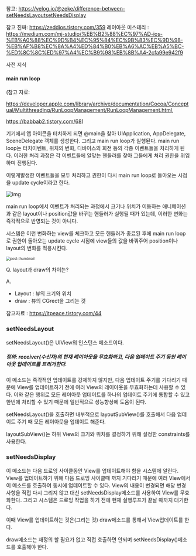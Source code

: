 참고: https://velog.io/@zeke/difference-between-setNeedsLayoutsetNeedsDisplay

참고 진짜: https://zeddios.tistory.com/359
레이아웃 미스테리 : https://medium.com/mj-studio/%EB%B2%88%EC%97%AD-ios-%EB%A0%88%EC%9D%B4%EC%95%84%EC%9B%83%EC%9D%98-%EB%AF%B8%EC%8A%A4%ED%84%B0%EB%A6%AC%EB%A5%BC-%ED%8C%8C%ED%97%A4%EC%B9%98%EB%8B%A4-2cfa99e942f9


사전 지식

#### main run loop

(참고 자료:

 https://developer.apple.com/library/archive/documentation/Cocoa/Conceptual/Multithreading/RunLoopManagement/RunLoopManagement.html,

https://babbab2.tistory.com/68)

기기에서 앱 아이콘을 터치하게 되면 @main을 찾아 UIApplication, AppDelegate, SceneDelegate 객체를 생성한다. 그리고 main run loop가 실행된다. main run loop는 터치이벤트, 위치의 변화, 디바이스의 회전 등의 각종 이벤트들을 처리하게 된다. 이러한 처리 과정은 각 이벤트들에 알맞는 핸들러를 찾아 그들에게 처리 권한을 위임하며 진행된다. 

이렇게발생한 이벤트들을 모두 처리하고 권한이 다시 main run loop로 돌아오는 시점을 update cycle이라고 한다. 

![img](https://media.vlpt.us/images/zeke/post/8fec2313-8bb2-46a0-9e1e-7771629d3870/9936863F5ACA0D5C06.png)

main run loop에서 이벤트가 처리되는 과정에서 크기나 위치가 이동하는 애니메이션과 같은 layout이나 position값을 바꾸는 핸들러가 실행될 때가 있는데, 이러한 변화는 즉각적으로 반영되는 것이 아니다. 

시스템은 이런 변화하는 view를 체크하고 모든 핸들러가 종료된 후에 main run loop로 권한이 돌아오는 update cycle 시점에 view들의 값을 바꿔주어 position이나 layout의 변화를 적용시킨다. 

<img src="https://media.vlpt.us/images/zeke/post/2317e4ed-6e53-4fe1-990e-03d72bc7813a/R1280x0-3.png" alt="post-thumbnail" style="zoom: 67%;" />

Q. layout과 draw의 차이는? 

A. 

+ Layout : 뷰의 크기와 위치
+ draw : 뷰의 CGrect을 그리는 것

참고자료 : https://itpeace.tistory.com/44



### setNeedsLayout

setNeedsLayout()은 UIView의 인스턴스 메소드이다. 

##### 정의: receiver(수신자)의 현재 레이아웃을 무효화하고, 다음 업데이트 주기 동안 레이아웃 업데이트를 트리거한다. 



이 메소드는 즉각적인 업데이트를 강제하지 않지만, 다음 업데이트 주기를 기다리기 때문에 View를 업데이트하기 전에 여러 View의 레이아웃을 무효화하는데 사용할 수 있다. 이와 같은 행위로 모든 레이아웃 업데이트를 하나의 업데이트 주기에 통합할 수 있고 한번에 처리할 수 있기 때문에 일반적으로 성능향상에 도움이 된다. 



setNeedsLayout()을 호출하면 내부적으로 layoutSubView()를 호출해서 다음 업데이트 주기 때 모든 레이아웃을 업데이트 해준다. 

layoutSubView()는 하위 View의 크기와 위치를 결정하기 위해 설정한 constraints를 사용한다. 



### setNeedsDisplay

이 메소드는 다음 드로잉 사이클동안 View를 업데이트해야 함을 시스템에 알린다. View를 업데이트하기 위해 다음 드로잉 사이클때 까지 기다리기 때문에 여러 View에서 이 메소드를 호출하여 동시에 업데이트할 수 있다. View의 내용이 변경되면 해당 변경사항을 직접 다시 그리지 않고 대신 setNeedsDisplay메소드를 사용하여 View를 무효화한다. 그리고 시스템은 드로잉 작업을 하기 전에 현재 실행루프가 끝날 때까지 대기한다. 



이때 View를 업데이트하는 것은(그리는 것) draw메소드를 통해서 View업데이트를 한다. 

draw메소드는 재정의 할 필요가 없고 직접 호출하면 안되며 setNeedsDisplay()메소드를 호출해야 한다. 



